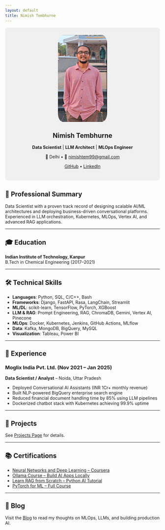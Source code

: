 ```yaml
---
layout: default
title: Nimish Tembhurne
---
```




<div style="text-align: center; background: #f0f0f0; padding: 1.5rem; border-radius: 8px; margin-bottom: 2rem;">
  <img src="assets/profile.jpg" alt="Nimish Tembhurne" width="160" style="border-radius: 10%;" />
  <h2>Nimish Tembhurne</h2>
  <p><strong>Data Scientist</strong> | <strong>LLM Architect</strong> | <strong>MLOps Engineer</strong></p>
  <p>📍 Delhi • 📧 <a href="mailto:nimishtem99@gmail.com">nimishtem99@gmail.com</a></p>
  <p><a href="https://github.com/nimish-tembhurne">GitHub</a> • <a href="https://linkedin.com/in/nimish-tembhurne">LinkedIn</a></p>
</div>


## 🧠 Professional Summary

Data Scientist with a proven track record of designing scalable AI/ML architectures and deploying business-driven conversational platforms. Experienced in LLM orchestration, Kubernetes, MLOps, Vertex AI, and advanced RAG applications.

---

## 🎓 Education

**Indian Institute of Technology, Kanpur**  
B.Tech in Chemical Engineering (2017–2021)

---

## 🛠️ Technical Skills

- **Languages**: Python, SQL, C/C++, Bash
- **Frameworks**: Django, FastAPI, Rasa, LangChain, Streamlit
- **ML/DL**: scikit-learn, TensorFlow, PyTorch, XGBoost
- **LLM & RAG**: Prompt Engineering, RAG, ChromaDB, Gemini, Vertex AI, Pinecone
- **MLOps**: Docker, Kubernetes, Jenkins, GitHub Actions, MLflow
- **Data**: Kafka, MongoDB, BigQuery, MySQL
- **Visualization**: Tableau, Power BI

---

## 💼 Experience

### **Moglix India Pvt. Ltd.** (Nov 2021 – Jan 2025)  
**Data Scientist / Analyst** – Noida, Uttar Pradesh

- Deployed Conversational AI Assistants (INR 1Cr+ monthly revenue)
- Built NLP-powered BigQuery enterprise search engine
- Reduced financial document handling time by 85% using LLM pipelines
- Dockerized chatbot stack with Kubernetes achieving 99.9% uptime

---

## 🚀 Projects

See [Projects Page](projects.md) for details.

---

## 📚 Certifications

- [Neural Networks and Deep Learning – Coursera](https://www.coursera.org/account/accomplishments/certificate/CGE4CGJRL83A)
- [Ollama Course – Build AI Apps Locally](https://www.youtube.com/watch?v=GWB9ApTPTv4)
- [Learn RAG from Scratch – Python AI Tutorial](https://www.youtube.com/watch?v=sVcwVQRHIc8)
- [PyTorch for ML – Full Course](https://www.youtube.com/watch?v=V_xro1bcAuA)

---

## 📝 Blog

Visit the [Blog](blog.md) to read my thoughts on MLOps, LLMs, and building production AI.

